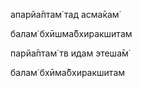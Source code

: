 апарйа̄птам̇ тад асма̄кам̇

балам̇ бхӣшма̄бхиракшитам

парйа̄птам̇ тв идам этеша̄м̇

балам̇ бхӣма̄бхиракшитам